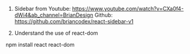 1. Sidebar from 
Youtube: https://www.youtube.com/watch?v=CXa0f4-dWi4&ab_channel=BrianDesign
Github: https://github.com/briancodex/react-sidebar-v1

2. Understand the use of react-dom

npm install react react-dom

